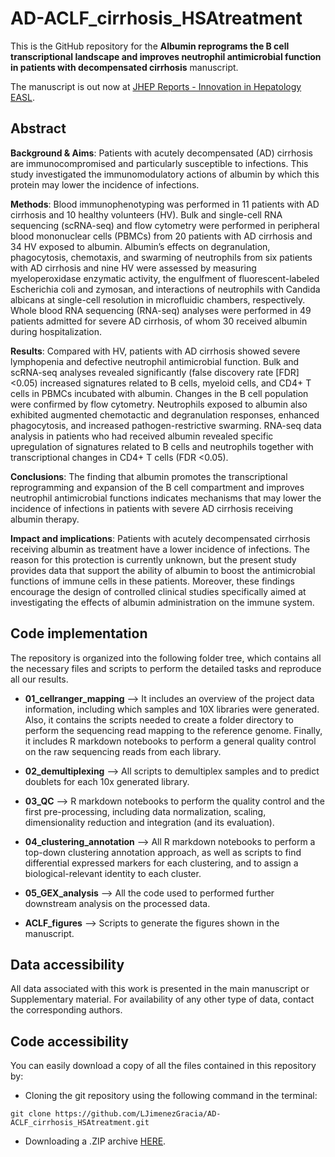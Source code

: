 # AD-ACLF_cirrhosis_HSAtreatment

This is the GitHub repository for the **Albumin reprograms the B cell transcriptional landscape and improves neutrophil antimicrobial function in patients with decompensated cirrhosis** manuscript.

The manuscript is out now at [JHEP Reports - Innovation in Hepatology EASL](https://doi.org/10.1016/j.jhepr.2024.101184).


## Abstract
**Background & Aims**: Patients with acutely decompensated (AD) cirrhosis are immunocompromised and particularly susceptible to infections. This study investigated the immunomodulatory actions of albumin by which this protein may lower the incidence of infections.

**Methods**: Blood immunophenotyping was performed in 11 patients with AD cirrhosis and 10 healthy volunteers (HV). Bulk and single-cell RNA sequencing (scRNA-seq) and flow cytometry were performed in peripheral blood mononuclear cells (PBMCs) from 20 patients with AD cirrhosis and 34 HV exposed to albumin. Albumin’s effects on degranulation, phagocytosis, chemotaxis, and swarming of neutrophils from six patients with AD cirrhosis and nine HV were assessed by measuring myeloperoxidase enzymatic activity, the engulfment of fluorescent-labeled Escherichia coli and zymosan, and interactions of neutrophils with Candida albicans at single-cell resolution in microfluidic chambers, respectively. Whole blood RNA sequencing (RNA-seq) analyses were performed in 49 patients admitted for severe AD cirrhosis, of whom 30 received albumin during hospitalization.

**Results**: Compared with HV, patients with AD cirrhosis showed severe lymphopenia and defective neutrophil antimicrobial function. Bulk and scRNA-seq analyses revealed significantly (false discovery rate [FDR] <0.05) increased signatures related to B cells, myeloid cells, and CD4+ T cells in PBMCs incubated with albumin. Changes in the B cell population were confirmed by flow cytometry. Neutrophils exposed to albumin also exhibited augmented chemotactic and degranulation responses, enhanced phagocytosis, and increased pathogen-restrictive swarming. RNA-seq data analysis in patients who had received albumin revealed specific upregulation of signatures related to B cells and neutrophils together with transcriptional changes in CD4+ T cells (FDR <0.05).

**Conclusions**: The finding that albumin promotes the transcriptional reprogramming and expansion of the B cell compartment and improves neutrophil antimicrobial functions indicates mechanisms that may lower the incidence of infections in patients with severe AD cirrhosis receiving albumin therapy.

**Impact and implications**: Patients with acutely decompensated cirrhosis receiving albumin as treatment have a lower incidence of infections. The reason for this protection is currently unknown, but the present study provides data that support the ability of albumin to boost the antimicrobial functions of immune cells in these patients. Moreover, these findings encourage the design of controlled clinical studies specifically aimed at investigating the effects of albumin administration on the immune system.


## Code implementation

The repository is organized into the following folder tree, which contains all the necessary files and scripts to perform the detailed tasks and reproduce all our results.

* **01_cellranger_mapping** --> It includes an overview of the project data information, including which samples and 10X libraries were generated. Also, it contains the scripts needed to create a folder directory to perform the sequencing read mapping to the reference genome. Finally, it includes R markdown notebooks to perform a general quality control on the raw sequencing reads from each library.

* **02_demultiplexing** --> All scripts to demultiplex samples and to predict doublets for each 10x generated library. 
 
* **03_QC** --> R markdown notebooks to perform the quality control and the first pre-processing, including data normalization, scaling, dimensionality reduction and integration (and its evaluation).

* **04_clustering_annotation** --> All R markdown notebooks to perform a top-down clustering annotation approach, as well as scripts to find differential expressed markers for each clustering, and to assign a biological-relevant identity to each cluster.

* **05_GEX_analysis** --> All the code used to performed further downstream analysis on the processed data.
  
* **ACLF_figures** --> Scripts to generate the figures shown in the manuscript.


## Data accessibility

All data associated with this work is presented in the main manuscript or Supplementary material. 
For availability of any other type of data, contact the corresponding authors.

## Code accessibility

You can easily download a copy of all the files contained in this repository by:

* Cloning the git repository using the following command in the terminal:

`git clone https://github.com/LJimenezGracia/AD-ACLF_cirrhosis_HSAtreatment.git`

* Downloading a .ZIP archive [HERE](https://github.com/LJimenezGracia/AD-ACLF_cirrhosis_HSAtreatment/archive/refs/heads/main.zip).
